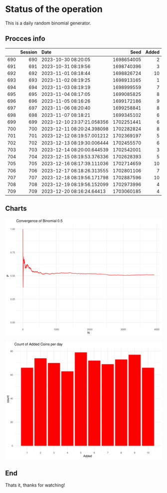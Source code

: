 # Status of the operation
  
  This is a daily random binomial generator.
  
## Procces info

|    | Session|Date                       |       Seed| Added|
|:---|-------:|:--------------------------|----------:|-----:|
|690 |     690|2023-10-30 08:20:05        | 1698654005|     2|
|691 |     691|2023-10-31 08:19:56        | 1698740396|     3|
|692 |     692|2023-11-01 08:18:44        | 1698826724|    10|
|693 |     693|2023-11-02 08:19:25        | 1698913165|     1|
|694 |     694|2023-11-03 08:19:19        | 1698999559|     7|
|695 |     695|2023-11-04 08:17:05        | 1699085825|     8|
|696 |     696|2023-11-05 08:16:26        | 1699172186|     9|
|697 |     697|2023-11-06 08:20:40        | 1699258841|     8|
|698 |     698|2023-11-07 08:18:21        | 1699345102|     6|
|699 |     699|2023-12-10 23:37:21.058356 | 1702251441|     6|
|700 |     700|2023-12-11 08:20:24.398098 | 1702282824|     8|
|701 |     701|2023-12-12 08:19:57.001212 | 1702369197|     5|
|702 |     702|2023-12-13 08:19:30.006444 | 1702455570|     6|
|703 |     703|2023-12-14 08:20:00.644539 | 1702542001|     3|
|704 |     704|2023-12-15 08:19:53.376336 | 1702628393|     5|
|705 |     705|2023-12-16 08:17:39.111036 | 1702714659|    10|
|706 |     706|2023-12-17 08:18:26.313555 | 1702801106|     7|
|707 |     707|2023-12-18 08:19:56.171798 | 1702887596|    10|
|708 |     708|2023-12-19 08:19:56.152099 | 1702973996|     4|
|709 |     709|2023-12-20 08:16:24.64413  | 1703060185|     4|

## Charts 

![](charts/plot1.png)

![](charts/plot2.png)

## End

Thats it, thanks for watching!
